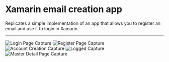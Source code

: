 # Xamarin email creation app

Replicates a simple implementation of an app that allows you 
to register an email and use it to login in Xamarin. 

---

![Login Page Capture](AppPhotos/LoginCapture.PNG "Login Page")
![Register Page Capture](AppPhotos/RegisterCapture.PNG)
![Account Creation Capture](AppPhotos/AccountCreateCapture.PNG)
![Logged Capture](AppPhotos/LoogedCapture.PNG)
![Master Detail Page Capture](AppPhotos/MasterDetailCapture.PNG)

